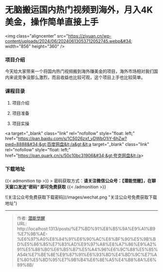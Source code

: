 # 无脑搬运国内热门视频到海外，月入4K美金，操作简单直接上手


&lt;img class=&#34;aligncenter&#34; src=&#34;https://ziyuan.cn/wp-content/uploads/2024/06/20240613053712052745.webp&#34; width=&#34;856&#34; height=&#34;360&#34; /&gt;
###  项目介绍

今天给大家带来一个将国内热门视频搬到海外赚美金的项目，海外市场相对我们国内来说竞争没那么激烈，而且收益也比较可观，这个项目上手也比较简单。
###  课程目录

 1. 项目介绍

 1. 项目准备

 1. 项目实操

&lt;a target=&#34;_blank&#34; class=&#34;link&#34; rel=&#34;nofollow&#34; style=&#34;float: left;&#34; href=&#34;https://pan.baidu.com/s/1C5026zxf_yDWbO1iY-6hZw?pwd=8888&#34;&gt;百度网盘&lt;/a&gt;&lt;a target=&#34;_blank&#34; class=&#34;link&#34; rel=&#34;nofollow&#34; style=&#34;float: left;&#34; href=&#34;https://pan.quark.cn/s/50c10bc31906&#34;&gt;夸克网盘&lt;/a&gt;

### 下载地址




{{&lt; admonition tip &gt;}}
&gt; 密码获取方式：**请关注微信公众号：【潜能觉醒】，在聊天窗口发送”密码“ 即可免费获取**
{{&lt; /admonition &gt;}}


![关注公众号免费获取下载密码](/images/wechat.png &#34;关注公众号免费获取下载地址&#34;)

---

> 作者: [潜能觉醒](/)  
> URL: http://localhost:1313/posts/%E7%BD%91%E8%B5%9A%E9%A1%B9%E7%9B%AE-%E6%97%A0%E8%84%91%E6%90%AC%E8%BF%90%E5%9B%BD%E5%86%85%E7%83%AD%E9%97%A8%E8%A7%86%E9%A2%91%E5%88%B0%E6%B5%B7%E5%A4%96%E6%9C%88%E5%85%A54k%E7%BE%8E%E9%87%91%E6%93%8D%E4%BD%9C%E7%AE%80%E5%8D%95%E7%9B%B4%E6%8E%A5%E4%B8%8A%E6%89%8B/  

